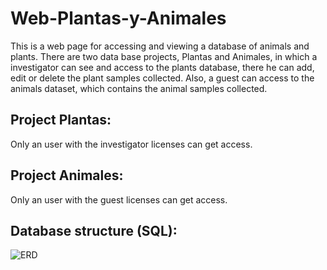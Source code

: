 # Web-Plantas-y-Animales

This is a web page for accessing and viewing a database of animals and plants. There are two data base projects, Plantas and Animales, in which a investigator can see and access to the plants database, there he can add, edit or delete the plant samples collected. Also, a guest can access to the animals dataset, which contains the animal samples collected.

## Project Plantas: 
Only an user with the investigator licenses can get access.

## Project Animales: 
Only an user with the guest licenses can get access.

## Database structure (SQL):


![ERD](https://user-images.githubusercontent.com/41337763/216393210-2953bdcc-5c3a-4839-8731-c8685d9c1404.png)
